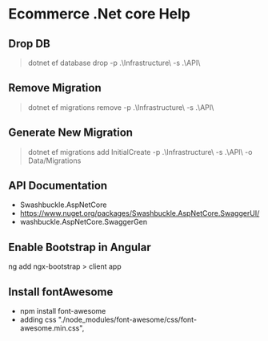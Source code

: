 # Ecommerce .Net core Help

## Drop DB

> dotnet ef database drop -p .\Infrastructure\ -s .\API\

## Remove Migration

> dotnet ef migrations remove  -p .\Infrastructure\ -s .\API\

## Generate New Migration

> dotnet ef migrations add InitialCreate -p .\Infrastructure\ -s .\API\ -o Data/Migrations

## API Documentation
* Swashbuckle.AspNetCore
* https://www.nuget.org/packages/Swashbuckle.AspNetCore.SwaggerUI/
* washbuckle.AspNetCore.SwaggerGen 

## Enable Bootstrap in Angular
 ng add ngx-bootstrap > client app

## Install fontAwesome
* npm install font-awesome
* adding css   "./node_modules/font-awesome/css/font-awesome.min.css",
